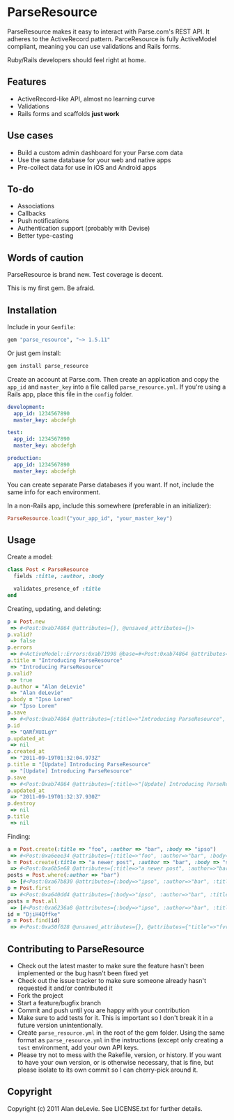ParseResource
=============

ParseResource makes it easy to interact with Parse.com's REST API. It adheres to the ActiveRecord pattern. ParceResource is fully ActiveModel compliant, meaning you can use validations and Rails forms.

Ruby/Rails developers should feel right at home.

Features
---------------
*   ActiveRecord-like API, almost no learning curve
*   Validations
*   Rails forms and scaffolds **just work**

Use cases
-------------
*   Build a custom admin dashboard for your Parse.com data
*   Use the same database for your web and native apps
*   Pre-collect data for use in iOS and Android apps

To-do
--------------
*   Associations
*   Callbacks
*   Push notifications
*   Authentication support (probably with Devise)
*   Better type-casting


Words of caution
---------------

ParseResource is brand new. Test coverage is decent.

This is my first gem. Be afraid.

Installation
------------

Include in your `Gemfile`:

```ruby
gem "parse_resource", "~> 1.5.11"
```

Or just gem install:

```ruby
gem install parse_resource
```

Create an account at Parse.com. Then create an application and copy the `app_id` and `master_key` into a file called `parse_resource.yml`. If you're using a Rails app, place this file in the `config` folder.

```yml
development:
  app_id: 1234567890
  master_key: abcdefgh

test:
  app_id: 1234567890
  master_key: abcdefgh

production:
  app_id: 1234567890
  master_key: abcdefgh
```

You can create separate Parse databases if you want. If not, include the same info for each environment.

In a non-Rails app, include this somewhere (preferable in an initializer):


```ruby
ParseResource.load!("your_app_id", "your_master_key")
```


Usage
-----

Create a model:

```ruby
class Post < ParseResource
  fields :title, :author, :body

  validates_presence_of :title
end
```

Creating, updating, and deleting:

```ruby
p = Post.new
 => #<Post:0xab74864 @attributes={}, @unsaved_attributes={}> 
p.valid?
 => false 
p.errors
 => #<ActiveModel::Errors:0xab71998 @base=#<Post:0xab74864 @attributes={}, @unsaved_attributes={}, @validation_context=nil, @errors=#<ActiveModel::Errors:0xab71998 ...>>, @messages={:title=>["can't be blank"]}> 
p.title = "Introducing ParseResource"
 => "Introducing ParseResource" 
p.valid?
 => true 
p.author = "Alan deLevie"
 => "Alan deLevie" 
p.body = "Ipso Lorem"
 => "Ipso Lorem" 
p.save
 => #<Post:0xab74864 @attributes={:title=>"Introducing ParseResource", :author=>"Alan deLevie", :body=>"Ipso Lorem", :createdAt=>"2011-09-19T01:32:04.973Z", :objectId=>"QARfXUILgY"}, @unsaved_attributes={}, @validation_context=nil, @errors=#<ActiveModel::Errors:0xab71998 @base=#<Post:0xab74864 ...>, @messages={}>> 
p.id
 => "QARfXUILgY" 
p.updated_at
 => nil 
p.created_at
 => "2011-09-19T01:32:04.973Z" 
p.title = "[Update] Introducing ParseResource"
 => "[Update] Introducing ParseResource" 
p.save
 => #<Post:0xab74864 @attributes={:title=>"[Update] Introducing ParseResource", :author=>"Alan deLevie", :body=>"Ipso Lorem", :createdAt=>"2011-09-19T01:32:04.973Z", :objectId=>"QARfXUILgY", :updatedAt=>"2011-09-19T01:32:37.930Z", "title"=>"[Update] Introducing ParseResource"}, @unsaved_attributes={}, @validation_context=nil, @errors=#<ActiveModel::Errors:0xab71998 @base=#<Post:0xab74864 ...>, @messages={}>> 
p.updated_at
 => "2011-09-19T01:32:37.930Z" 
p.destroy
 => nil 
p.title
 => nil 
```

Finding:

```ruby
a = Post.create(:title => "foo", :author => "bar", :body => "ipso")
 => #<Post:0xa6eee34 @attributes={:title=>"foo", :author=>"bar", :body=>"ipso", :createdAt=>"2011-09-19T01:36:42.833Z", :objectId=>"dPjKwaqQUv"}, @unsaved_attributes={}, @validation_context=nil, @errors=#<ActiveModel::Errors:0xa6ee54c @base=#<Post:0xa6eee34 ...>, @messages={}>> 
b = Post.create(:title => "a newer post", :author => "bar", :body => "some newer content")
 => #<Post:0xa6b5e68 @attributes={:title=>"a newer post", :author=>"bar", :body=>"some newer content", :createdAt=>"2011-09-19T01:37:16.805Z", :objectId=>"ZripqKvunV"}, @unsaved_attributes={}, @validation_context=nil, @errors=#<ActiveModel::Errors:0xa6b5710 @base=#<Post:0xa6b5e68 ...>, @messages={}>> 
posts = Post.where(:author => "bar")
 => [#<Post:0xa67b830 @attributes={:body=>"ipso", :author=>"bar", :title=>"foo", :updatedAt=>"2011-09-19T01:36:42.834Z", :createdAt=>"2011-09-19T01:36:42.834Z", :objectId=>"dPjKwaqQUv"}, @unsaved_attributes={:body=>"ipso", :author=>"bar", :title=>"foo", :updatedAt=>"2011-09-19T01:36:42.834Z", :createdAt=>"2011-09-19T01:36:42.834Z", :objectId=>"dPjKwaqQUv"}>, #<Post:0xa67b088 @attributes={:body=>"some newer content", :author=>"bar", :title=>"a newer post", :updatedAt=>"2011-09-19T01:37:16.805Z", :createdAt=>"2011-09-19T01:37:16.805Z", :objectId=>"ZripqKvunV"}, @unsaved_attributes={:body=>"some newer content", :author=>"bar", :title=>"a newer post", :updatedAt=>"2011-09-19T01:37:16.805Z", :createdAt=>"2011-09-19T01:37:16.805Z", :objectId=>"ZripqKvunV"}>] 
p = Post.first
 => #<Post:0xa640dd4 @attributes={:body=>"ipso", :author=>"bar", :title=>"foo", :updatedAt=>"2011-09-19T01:36:42.834Z", :createdAt=>"2011-09-19T01:36:42.834Z", :objectId=>"dPjKwaqQUv"}, @unsaved_attributes={:body=>"ipso", :author=>"bar", :title=>"foo", :updatedAt=>"2011-09-19T01:36:42.834Z", :createdAt=>"2011-09-19T01:36:42.834Z", :objectId=>"dPjKwaqQUv"}> 
posts = Post.all
 => [#<Post:0xa6236a8 @attributes={:body=>"ipso", :author=>"bar", :title=>"foo", :updatedAt=>"2011-09-19T01:36:42.834Z", :createdAt=>"2011-09-19T01:36:42.834Z", :objectId=>"dPjKwaqQUv"}, @unsaved_attributes={:body=>"ipso", :author=>"bar", :title=>"foo", :updatedAt=>"2011-09-19T01:36:42.834Z", :createdAt=>"2011-09-19T01:36:42.834Z", :objectId=>"dPjKwaqQUv"}>, #<Post:0xa6226cc @attributes={:body=>"some newer content", :author=>"bar", :title=>"a newer post", :updatedAt=>"2011-09-19T01:37:16.805Z", :createdAt=>"2011-09-19T01:37:16.805Z", :objectId=>"ZripqKvunV"}, @unsaved_attributes={:body=>"some newer content", :author=>"bar", :title=>"a newer post", :updatedAt=>"2011-09-19T01:37:16.805Z", :createdAt=>"2011-09-19T01:37:16.805Z", :objectId=>"ZripqKvunV"}>]
id = "DjiH4Qffke"
p = Post.find(id)
 => #<Post:0xa50f028 @unsaved_attributes={}, @attributes={"title"=>"fvvV", "updatedAt"=>"2011-09-22T21:36:13.044Z", "createdAt"=>"2011-09-22T21:36:13.044Z", "objectId"=>"DjiH4Qffke"}> 
```


Contributing to ParseResource
-----------------------------

*   Check out the latest master to make sure the feature hasn't been implemented or the bug hasn't been fixed yet
*   Check out the issue tracker to make sure someone already hasn't requested it and/or contributed it
*   Fork the project
*   Start a feature/bugfix branch
*   Commit and push until you are happy with your contribution
*   Make sure to add tests for it. This is important so I don't break it in a future version unintentionally.
*   Create `parse_resource.yml` in the root of the gem folder. Using the same format as `parse_resource.yml` in the instructions (except only creating a `test` environment, add your own API keys.
*   Please try not to mess with the Rakefile, version, or history. If you want to have your own version, or is otherwise necessary, that is fine, but please isolate to its own commit so I can cherry-pick around it.

Copyright
---------

Copyright (c) 2011 Alan deLevie. See LICENSE.txt for
further details.


